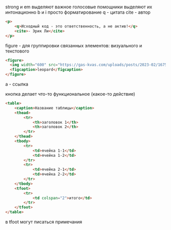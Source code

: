 strong и em выделяют важное 
голосовые помощники выделяют их интонационно
b и i просто форматирование
q - цитата
cite - автор
```html
<p>
	<q>Исходный код - это ответственность, а не актив!</q>
	<cite>- Эрик Ли</cite>
</p>
```

figure - для группировки связанных элементов: визуального и текстового
```html
<figure>
  <img width="600" src="https://gas-kvas.com/uploads/posts/2023-02/1675489758_gas-kvas-com-p-izobrazheniya-i-kartinki-na-fonovii-risuno-41.jpg" alt="">
  <figcaption>leopard</figcaption>
</figure>
```

a - ссылка

кнопка делает что-то функциональное (какое-то действие)

```html
<table>
    <caption>Название таблицы</caption>
    <thead>
        <tr>
            <th>заголовок 1</th>
            <th>заголовок 2</th>
        </tr>
    </thead>
    <tbody>
        <tr>
            <td>ячейка 1-1</td>
            <td>ячейка 1-2</td>
        </tr>
        <tr>
            <td>ячейка 2-1</td>
            <td>ячейка 2-2</td>
        </tr>
    </tbody>
    <tfoot>
        <tr>
            <td colspan="2">итого</td>
        </tr>
    </tfoot>
</table>
```

в tfoot могут писаться примечания